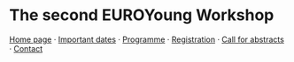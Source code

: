 # The second EUROYoung Workshop

[Home page](./) · [Important dates](./dates) · [Programme](./programme) · [Registration](./registration) · [Call for abstracts](./call) · [Contact](./contact)